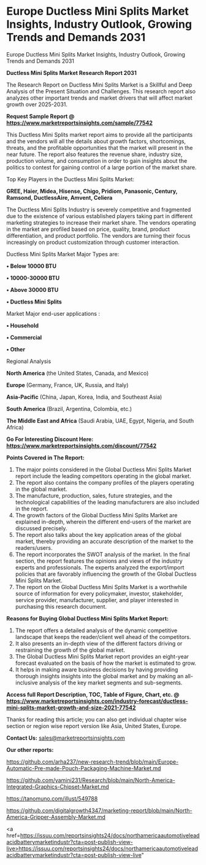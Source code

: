 # Europe Ductless Mini Splits Market Insights, Industry Outlook, Growing Trends and Demands 2031
 Europe Ductless Mini Splits Market Insights, Industry Outlook, Growing Trends and Demands 2031

<strong>Ductless Mini Splits Market Research Report 2031</strong>

The Research Report on Ductless Mini Splits Market is a Skillful and Deep Analysis of the Present Situation and Challenges. This research report also analyzes other important trends and market drivers that will affect market growth over 2025-2031.

<strong>Request Sample Report @ <a href=https://www.marketreportsinsights.com/sample/77542>https://www.marketreportsinsights.com/sample/77542</a></strong>

This Ductless Mini Splits market report aims to provide all the participants and the vendors will all the details about growth factors, shortcomings, threats, and the profitable opportunities that the market will present in the near future. The report also features the revenue share, industry size, production volume, and consumption in order to gain insights about the politics to contest for gaining control of a large portion of the market share.

Top Key Players in the Ductless Mini Splits Market:

<strong>GREE, Haier, Midea, Hisense, Chigo, Pridiom, Panasonic, Century, Ramsond, DuctlessAire, Amvent, Celiera</strong>

The Ductless Mini Splits Industry is severely competitive and fragmented due to the existence of various established players taking part in different marketing strategies to increase their market share. The vendors operating in the market are profiled based on price, quality, brand, product differentiation, and product portfolio. The vendors are turning their focus increasingly on product customization through customer interaction.

Ductless Mini Splits Market Major Types are:

<strong>• Below 10000 BTU

• 10000-30000 BTU

• Above 30000 BTU

• Ductless Mini Splits</strong>

Market Major end-user applications :

<strong>• Household

• Commercial

• Other</strong>

Regional Analysis

</u><strong><b>North America</b></strong> (the United States, Canada, and Mexico)

<strong><b>Europe </b></strong>(Germany, France, UK, Russia, and Italy)

<strong><b>Asia-Pacific</b></strong> (China, Japan, Korea, India, and Southeast Asia)

<strong><b>South America</b></strong> (Brazil, Argentina, Colombia, etc.)

<strong><b>The Middle East and Africa</b></strong> (Saudi Arabia, UAE, Egypt, Nigeria, and South Africa)

<strong>Go For Interesting Discount Here: <a href=https://www.marketreportsinsights.com/discount/77542>https://www.marketreportsinsights.com/discount/77542</a></strong>

<strong>Points Covered in The Report:</strong>
<ol>
  <li>The major points considered in the Global Ductless Mini Splits Market report include the leading competitors operating in the global market.</li>
  <li>The report also contains the company profiles of the players operating in the global market.</li>
  <li>The manufacture, production, sales, future strategies, and the technological capabilities of the leading manufacturers are also included in the report.</li>
  <li>The growth factors of the Global Ductless Mini Splits Market are explained in-depth, wherein the different end-users of the market are discussed precisely.</li>
  <li>The report also talks about the key application areas of the global market, thereby providing an accurate description of the market to the readers/users.</li>
  <li>The report incorporates the SWOT analysis of the market. In the final section, the report features the opinions and views of the industry experts and professionals. The experts analyzed the export/import policies that are favorably influencing the growth of the Global Ductless Mini Splits Market.</li>
  <li>The report on the Global Ductless Mini Splits Market is a worthwhile source of information for every policymaker, investor, stakeholder, service provider, manufacturer, supplier, and player interested in purchasing this research document.</li>
</ol>
<strong>Reasons for Buying Global Ductless Mini Splits Market Report:</strong>

<ol>
  <li>The report offers a detailed analysis of the dynamic competitive landscape that keeps the reader/client well ahead of the competitors.</li>
  <li>It also presents an in-depth view of the different factors driving or restraining the growth of the global market.</li>
  <li>The Global Ductless Mini Splits Market report provides an eight-year forecast evaluated on the basis of how the market is estimated to grow.</li>
  <li>It helps in making aware business decisions by having providing thorough insights insights into the global market and by making an all-inclusive analysis of the key market segments and sub-segments.</li>
</ol>
<strong>Access full Report Description, TOC, Table of Figure, Chart, etc. @ <a href=https://www.marketreportsinsights.com/industry-forecast/ductless-mini-splits-market-growth-and-size-2021-77542>https://www.marketreportsinsights.com/industry-forecast/ductless-mini-splits-market-growth-and-size-2021-77542</a></strong>


Thanks for reading this article; you can also get individual chapter wise section or region wise report version like Asia, United States, Europe.

<strong>Contact Us:</strong>
sales@marketreportsinsights.com

<strong>Our other reports:</strong>

<a href=https://github.com/arha237/new-research-trend/blob/main/Europe-Automatic-Pre-made-Pouch-Packaging-Machine-Market.md>https://github.com/arha237/new-research-trend/blob/main/Europe-Automatic-Pre-made-Pouch-Packaging-Machine-Market.md</a>

<a href=https://github.com/yamini231/Research/blob/main/North-America-Integrated-Graphics-Chipset-Market.md>https://github.com/yamini231/Research/blob/main/North-America-Integrated-Graphics-Chipset-Market.md</a>

<a href=https://tanomuno.com/illust/549788>https://tanomuno.com/illust/549788</a>

<a href=https://github.com/digitalgrowth4347/marketing-report/blob/main/North-America-Gripper-Assembly-Market.md>https://github.com/digitalgrowth4347/marketing-report/blob/main/North-America-Gripper-Assembly-Market.md</a>

<a href=https://issuu.com/reportsinsights24/docs/northamericaautomotiveleadacidbatterymarketindustr?cta=post-publish-view-live>https://issuu.com/reportsinsights24/docs/northamericaautomotiveleadacidbatterymarketindustr?cta=post-publish-view-live</a>"
